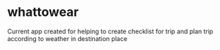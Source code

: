 # whattowear

Current app created for helping to create checklist for trip and plan trip according to weather in destination place

